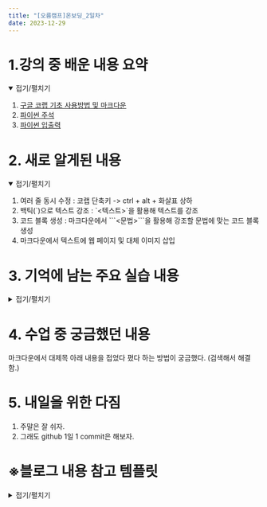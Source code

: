 ```yaml
---
title: "[오름캠프]온보딩_2일차"
date: 2023-12-29
---
```

 # 1.강의 중 배운 내용 요약
<details open>
    <summary>접기/펼치기</summary>
    <div markdown="1">  

1. [구글 코랩 기초 사용방법 및 마크다운](https://colab.research.google.com/drive/1eAaXh53hGt-gKIkOUNeH6ruDB4P6vuYS?usp=sharing)
2. [파이썬 주석](https://colab.research.google.com/drive/1Jp4Pa4Wo60hBKeuJoT2o2wq_HEnk3KXr?usp=sharing)
3. [파이썬 입출력](https://colab.research.google.com/drive/1EswF_gRkmJlh6NX1RG_xNQv9jQfOHpbz?usp=sharing)
    </div>
</details>

# 2. 새로 알게된 내용
<details open>
    <summary>접기/펼치기</summary>
    <div markdown="1">  

1. 여러 줄 동시 수정 : 코랩 단축키 -> ctrl + alt + 화살표 상하 
2. 백틱(\`)으로 텍스트 강조 : \`<텍스트>`을 활용해 텍스트를 강조
3. 코드 블록 생성 : 마크다운에서 \```<문법>```을 활용해 강조할 문법에 맞는 코드 블록 생성  
4. 마크다운에서 텍스트에 웹 페이지 및 대체 이미지 삽입
    </div>
</details>

# 3. 기억에 남는 주요 실습 내용
<details close>
    <summary>접기/펼치기</summary>
    <div markdown="1">  
    
* 백틱으로 텍스트 강조

(예시) python 이라는 단어를 강조


<마크다운 코드>

\`python`


<결과><br> 
`python` </br>

---
* 강조할 문법에 맞는 코드 블록 생성

(예시1) 마크다운을 강조하는 코드 블록 생성


<마크다운 코드>   

\```markdown <br>
\* abc</br>
\```


<결과>
```markdown
* abc
```

(예시2) 파이썬을 강조하는 코드 블록 생성

<마크다운 코드><br>
\```python<br> 
print('Hello World')</br>
\```</br>

<결과>
```python
print('Hello World')
```

--- 

* 텍스트에 웹 페이지 삽입
```markdown
[텍스트](웹 페이지 주소)
```
(예시) 텍스트에 구글 코랩 노트북 주소를 연결


<마크다운 코드><br>
```markdown
[구글 코랩 기초 사용방법 및 마크다운](https://colab.research.google.com/drive/1eAaXh53hGt-gKIkOUNeH6ruDB4P6vuYS?usp=sharing)
```
</br>

<결과>

[구글 코랩 기초 사용방법 및 마크다운](https://colab.research.google.com/drive/1eAaXh53hGt-gKIkOUNeH6ruDB4P6vuYS?usp=sharing)

위 링크는 모두의 연구소 오름캠프 온보딩 2일차 코랩 사용법 개인 실습 노트북의 링크

---


* 텍스트에 대체 이미지 삽입

```markdown
![대체 텍스트](이미지 주소)
```
(예시) 대체 텍스트에 비행기 이미지 주소를 연결


<마크다운 코드>
```markdown
![비행기](https://images.pexels.com/photos/46148/aircraft-jet-landing-cloud-46148.jpeg)
```
<결과>
![비행기](https://images.pexels.com/photos/46148/aircraft-jet-landing-cloud-46148.jpeg)
Pexels에서 Pixabay님의 사진: https://www.pexels.com/ko-kr/photo/46148/
    </div>
</details>

# 4. 수업 중 궁금했던 내용
마크다운에서 대제목 아래 내용을 접었다 폈다 하는 방법이 궁금했다. (검색해서 해결함.)

# 5. 내일을 위한 다짐
1. 주말은 잘 쉬자.
2. 그래도 github 1일 1 commit은 해보자.

# ※블로그 내용 참고 템플릿
<details close>
    <summary>접기/펼치기</summary>
    <div markdown="1">
    
    [오늘 강의 요약 정리] - 오늘 어떤 것을 배웠나요?

    [오늘의 발견] - 오늘 배웠던 것 중에 처음 알았던 것은 어떤 것이 있었나요?

    [오늘의 실습] - 실습때 했던 코드를 첨부하는 것을 추천드립니다.

    [오늘의 질문] - 이해가 가지 않았다던가? 추가적으로 궁금한 것을 정리해보세요.

    [오늘의 복습] - 남은 시간 동안 어떻게 복습할 것인지?

    [내일을 위한 다짐] - 개인적인 피드백을 적어보고, 중간에 마음이 꺾이지 않기 위해 나의 다짐을 적어보고, 오늘을 정리해봅시다.
    </div>
</details>
